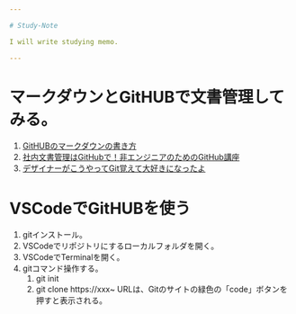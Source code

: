 ```yaml
---

# Study-Note 

I will write studying memo. 

---
```


# マークダウンとGitHUBで文書管理してみる。
1. [GitHUBのマークダウンの書き方](https://gist.github.com/mignonstyle/083c9e1651d7734f84c99b8cf49d57fa)
1. [社内文書管理はGitHubで！非エンジニアのためのGitHub講座](https://qiita.com/takose/items/8920e4ab52119afd7779) 
1. [デザイナーがこうやってGit覚えて大好きになったよ](https://qiita.com/yunico-jp/items/87bdd13971e82833f6bb) 



# VSCodeでGitHUBを使う
1. gitインストール。
1. VSCodeでリポジトリにするローカルフォルダを開く。
1. VSCodeでTerminalを開く。
1. gitコマンド操作する。
    1. git init
    1. git clone https://xxx~
       URLは、Gitのサイトの緑色の「code」ボタンを押すと表示される。

